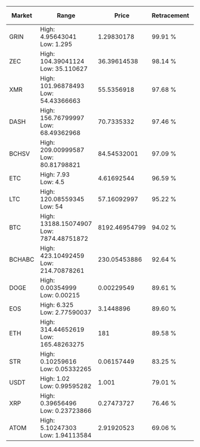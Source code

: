 | Market | Range | Price| Retracement | Doubles to 50% |
| --- | --- | --- | --- | --- |
| GRIN | High: 4.95643041<br />Low: 1.295 | 1.29830178 | 99.91 % | 2.41 |
| ZEC | High: 104.39041124<br />Low: 35.110627 | 36.39614538 | 98.14 % | 1.92 |
| XMR | High: 101.96878493<br />Low: 54.43366663 | 55.5356918 | 97.68 % | 1.41 |
| DASH | High: 156.76799997<br />Low: 68.49362968 | 70.7335332 | 97.46 % | 1.59 |
| BCHSV | High: 209.00999587<br />Low: 80.81798821 | 84.54532001 | 97.09 % | 1.71 |
| ETC | High: 7.93<br />Low: 4.5 | 4.61692544 | 96.59 % | 1.35 |
| LTC | High: 120.08559345<br />Low: 54 | 57.16092997 | 95.22 % | 1.52 |
| BTC | High: 13188.15074907<br />Low: 7874.48751872 | 8192.46954799 | 94.02 % | 1.29 |
| BCHABC | High: 423.10492459<br />Low: 214.70878261 | 230.05453886 | 92.64 % | 1.39 |
| DOGE | High: 0.00354999<br />Low: 0.00215 | 0.00229549 | 89.61 % | 1.24 |
| EOS | High: 6.325<br />Low: 2.77590037 | 3.1448896 | 89.60 % | 1.45 |
| ETH | High: 314.44652619<br />Low: 165.48263275 | 181 | 89.58 % | 1.33 |
| STR | High: 0.10259616<br />Low: 0.05332265 | 0.06157449 | 83.25 % | 1.27 |
| USDT | High: 1.02<br />Low: 0.99595282 | 1.001 | 79.01 % | 1.01 |
| XRP | High: 0.39656496<br />Low: 0.23723866 | 0.27473727 | 76.46 % | 1.15 |
| ATOM | High: 5.10247303<br />Low: 1.94113584 | 2.91920523 | 69.06 % | 1.21 |
